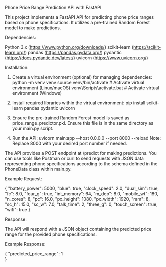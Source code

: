 Phone Price Range Prediction API with FastAPI

This project implements a FastAPI API for predicting phone price ranges based on phone specifications. It utilizes a pre-trained Random Forest model to make predictions.

Dependencies:

Python 3.x (https://www.python.org/downloads/)
scikit-learn (https://scikit-learn.org/)
pandas (https://pandas.pydata.org/)
pydantic (https://docs.pydantic.dev/latest/)
uvicorn (https://www.uvicorn.org/)

Installation:

1. Create a virtual environment (optional) for managing dependencies:
python -m venv venv
source venv/bin/activate  # Activate virtual environment (Linux/macOS)
venv\Scripts\activate.bat  # Activate virtual environment (Windows)

2. Install required libraries within the virtual environment:
pip install scikit-learn pandas pydantic uvicorn

3. Ensure the pre-trained Random Forest model is saved as price_range_predictor.pkl. Ensure this file is in the same directory as your main.py script.

4. Run the API:
uvicorn main:app --host 0.0.0.0 --port 8000 --reload
Note: Replace 8000 with your desired port number if needed.


The API provides a POST endpoint at /predict for making predictions. You can use tools like Postman or curl to send requests with JSON data representing phone specifications according to the schema defined in the PhoneData class within main.py.

Example Request:

{
  "battery_power": 5000,
  "blue": true,
  "clock_speed": 2.0,
  "dual_sim": true,
  "fc": 8.0,
  "four_g": true,
  "int_memory": 64,
  "m_dep": 8.0,
  "mobile_wt": 180,
  "n_cores": 8,
  "pc": 16.0,
  "px_height": 1080,
  "px_width": 1920,
  "ram": 8,
  "sc_h": 15.0,
  "sc_w": 7.0,
  "talk_time": 2,
  "three_g": 0,
  "touch_screen": true,
  "wifi": true
}

Response:

The API will respond with a JSON object containing the predicted price range for the provided phone specifications.

Example Response:

{
  "predicted_price_range": 1  
}